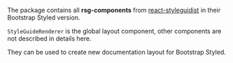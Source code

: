 The package contains all **rsg-components** from [react-styleguidist](https://github.com/styleguidist/react-styleguidist) in their Bootstrap Styled version.

`StyleGuideRenderer` is the global layout component, other components are not described in details here. 

They can be used to create new documentation layout for Bootstrap Styled.
